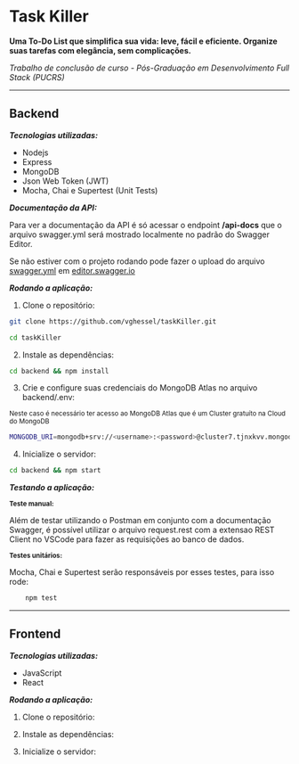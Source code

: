 # Task Killer

**Uma To-Do List que simplifica sua vida: leve, fácil e eficiente. Organize suas tarefas com elegância, sem complicações.**

*Trabalho de conclusão de curso - Pós-Graduação em Desenvolvimento Full Stack (PUCRS)*

---
## Backend
***Tecnologias utilizadas:***
* Nodejs
* Express
* MongoDB
* Json Web Token (JWT)
* Mocha, Chai e Supertest (Unit Tests)

***Documentação da API:***

Para ver a documentação da API é só acessar o endpoint **/api-docs** que o arquivo swagger.yml será mostrado localmente no padrão do Swagger Editor.

Se não estiver com o projeto rodando pode fazer o upload do arquivo [swagger.yml](backend/swagger.yml) em [editor.swagger.io](https://editor.swagger.io/)


***Rodando a aplicação:***
1. Clone o repositório:

```bash
git clone https://github.com/vghessel/taskKiller.git
```

```bash
cd taskKiller
```

2. Instale as dependências:

```bash
cd backend && npm install
```

3. Crie e configure suas credenciais do MongoDB Atlas no arquivo backend/.env:

<sub>Neste caso é necessário ter acesso ao MongoDB Atlas que é um Cluster gratuíto na Cloud do MongoDB</sub>

```bash
MONGODB_URI=mongodb+srv://<username>:<password>@cluster7.tjnxkvv.mongodb.net/?retryWrites=true&w=majority
```

4. Inicialize o servidor:

```bash
cd backend && npm start
```

***Testando a aplicação:***

<sub>**Teste manual:**</sub>

Além de testar utilizando o Postman em conjunto com a documentação Swagger, é possível utilizar o arquivo request.rest com a extensao REST Client no VSCode para fazer as requisições ao banco de dados.

<sub>**Testes unitários:**</sub>

Mocha, Chai e Supertest serão responsáveis por esses testes, para isso rode:

```bash
    npm test
```

---
## Frontend

***Tecnologias utilizadas:***
* JavaScript
* React


***Rodando a aplicação:***
1. Clone o repositório:


2. Instale as dependências:
    

3. Inicialize o servidor:

